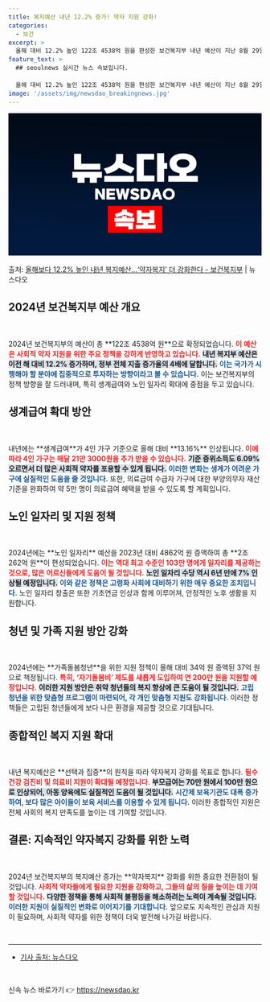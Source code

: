 ```yaml
---
title: 복지예산 내년 12.2% 증가! 약자 지원 강화!
categories:
  - 보건
excerpt: >
  올해 대비 12.2% 높인 122조 4538억 원을 편성한 보건복지부 내년 예산이 지난 8월 29일 국무회의…
feature_text: >
  ## seoulnews 실시간 뉴스 속보입니다.

  올해 대비 12.2% 높인 122조 4538억 원을 편성한 보건복지부 내년 예산이 지난 8월 29일 국무회의…
image: '/assets/img/newsdao_breakingnews.jpg'
---
```


![뉴스다오 속보](/assets/img/newsdao_breakingnews.jpg)

<p>출처: <a href="https://newsdao.kr/1855" rel="dofollow">올해보다 12.2% 높인 내년 복지예산…‘약자복지’ 더 강화한다 - 보건복지부</a> | 뉴스다오</p>

<h2 data-ke-size="size26">2024년 보건복지부 예산 개요</h2>

<p data-ke-size="size16">&nbsp;</p> 
2024년 보건복지부의 예산이 총 **122조 4538억 원**으로 확정되었습니다. <b><span style="color: #ee2323;">이 예산은 사회적 약자 지원을 위한 주요 정책을 강하게 반영하고 있습니다.</span></b> <b><span style="background-color: #21538527;">내년 복지부 예산은 이전 해 대비 12.2% 증가하며, 정부 전체 지출 증가율의 4배에 달합니다.</span></b> <b><span style="color: #1a5490;">이는 국가가 시행해야 할 분야에 집중적으로 투자하는 방향이라고 볼 수 있습니다.</span></b> 이는 보건복지부의 정책 방향을 잘 드러내며, 특히 생계급여와 노인 일자리 확대에 중점을 두고 있습니다.

<h2 data-ke-size="size26">생계급여 확대 방안</h2>

<p data-ke-size="size16">&nbsp;</p> 
내년에는 **생계급여**가 4인 가구 기준으로 올해 대비 **13.16%** 인상됩니다. <b><span style="color: #ee2323;">이에 따라 4인 가구는 매달 21만 3000원을 추가 받을 수 있습니다.</span></b> <b><span style="background-color: #21538527;">기준 중위소득도 6.09% 오르면서 더 많은 사회적 약자를 포용할 수 있게 됩니다.</span></b> <b><span style="color: #1a5490;">이러한 변화는 생계가 어려운 가구에 실질적인 도움을 줄 것입니다.</span></b> 또한, 의료급여 수급자 가구에 대한 부양의무자 재산기준을 완화하여 약 5만 명이 의료급여 혜택을 받을 수 있도록 할 계획입니다.

<h2 data-ke-size="size26">노인 일자리 및 지원 정책</h2>

<p data-ke-size="size16">&nbsp;</p> 
2024년에는 **노인 일자리** 예산을 2023년 대비 4862억 원 증액하여 총 **2조 262억 원**이 편성되었습니다. <b><span style="color: #ee2323;">이는 역대 최고 수준인 103만 명에게 일자리를 제공하는 것으로, 많은 어르신들에게 도움이 될 것입니다.</span></b> <b><span style="background-color: #21538527;">노인 일자리 수당 역시 6년 만에 7% 인상될 예정입니다.</span></b> <b><span style="color: #1a5490;">이와 같은 정책은 고령화 사회에 대비하기 위한 매우 중요한 조치입니다.</span></b> 노인 일자리 창출은 또한 기초연금 인상과 함께 이루어져, 안정적인 노후 생활을 지원합니다.

<h2 data-ke-size="size26">청년 및 가족 지원 방안 강화</h2>

<p data-ke-size="size16">&nbsp;</p> 
2024년에는 **가족돌봄청년**을 위한 지원 정책이 올해 대비 34억 원 증액된 37억 원으로 책정됩니다. <b><span style="color: #ee2323;">특히, ‘자기돌봄비’ 제도를 새롭게 도입하여 연 200만 원을 지원할 예정입니다.</span></b> <b><span style="background-color: #21538527;">이러한 지원 방안은 취약 청년들의 복지 향상에 큰 도움이 될 것입니다.</span></b> <b><span style="color: #1a5490;">고립 청년을 위한 맞춤형 프로그램이 마련되어, 각 개인 맞춤형 지원도 강화됩니다.</span></b> 이러한 정책들은 고립된 청년들에게 보다 나은 환경을 제공할 것으로 기대됩니다.

<h2 data-ke-size="size26">종합적인 복지 지원 확대</h2>

<p data-ke-size="size16">&nbsp;</p> 
내년 복지예산은 **선택과 집중**의 원칙을 따라 약자복지 강화를 목표로 합니다. <b><span style="color: #ee2323;">필수 건강 검진비 및 의료비 지원이 확대될 예정입니다.</span></b> <b><span style="background-color: #21538527;">부모급여는 70만 원에서 100만 원으로 인상되어, 아동 양육에도 실질적인 도움이 될 것입니다.</span></b> <b><span style="color: #1a5490;">시간제 보육기관도 대폭 증가하여, 보다 많은 아이들이 보육 서비스를 이용할 수 있게 됩니다.</span></b> 이러한 종합적인 지원은 전체 사회의 복지 만족도를 높이는 데 기여할 것입니다.

<h2 data-ke-size="size26">결론: 지속적인 약자복지 강화를 위한 노력</h2>

<p data-ke-size="size16">&nbsp;</p> 
2024년 보건복지부의 복지예산 증가는 **약자복지** 강화를 위한 중요한 전환점이 될 것입니다. <b><span style="color: #ee2323;">사회적 약자들에게 필요한 지원을 강화하고, 그들의 삶의 질을 높이는 데 기여할 것입니다.</span></b> <b><span style="background-color: #21538527;">다양한 정책을 통해 사회적 불평등을 해소하려는 노력이 계속될 것입니다.</span></b> <b><span style="color: #1a5490;">이러한 지원이 실질적인 변화로 이어지기를 기대합니다.</span></b> 앞으로도 지속적인 관심과 지원이 필요하며, 사회적 약자를 위한 정책이 더욱 발전해 나가길 바랍니다.

<p data-ke-size="size16">&nbsp;</p> 

<hr>
<ul>
  <li><a href="https://newsdao.kr/1855">기사 출처: 뉴스다오</a></li>
</ul>

<p data-ke-size="size16">&nbsp;</p>  

신속 뉴스 바로가기 👉 <a href="https://newsdao.kr" rel="dofollow">https://newsdao.kr</a>


